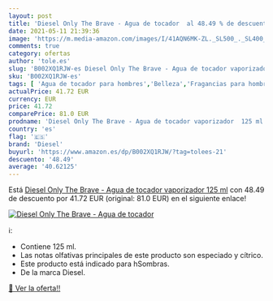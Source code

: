 ```yaml
---
layout: post
title: 'Diesel Only The Brave - Agua de tocador  al 48.49 % de descuento'
date: 2021-05-11 21:39:36
image: 'https://m.media-amazon.com/images/I/41AQN6MK-ZL._SL500_._SL400_.jpg'
comments: true
category: ofertas
author: 'tole.es'
slug: 'B002XQ1RJW-es Diesel Only The Brave - Agua de tocador vaporizador 125 ml'
sku: 'B002XQ1RJW-es'
tags: [ 'Agua de tocador para hombres','Belleza','Fragancias para hombres','Perfumes y fragancias','agua','de','diesel','tocador', ]
actualPrice: 41.72 EUR
currency: EUR
price: 41.72
comparePrice: 81.0 EUR
prodname: 'Diesel Only The Brave - Agua de tocador vaporizador  125 ml'
country: 'es'
flag: '🇪🇸'
brand: 'Diesel'
buyurl: 'https://www.amazon.es/dp/B002XQ1RJW/?tag=tolees-21'
descuento: '48.49'
average: '40.62125'
---
```


Está [Diesel Only The Brave - Agua de tocador vaporizador  125 ml](https://www.amazon.es/dp/B002XQ1RJW/?tag=tolees-21) con 48.49 de descuento por 41.72 EUR (original: 81.0 EUR) en el siguiente enlace!

[![Diesel Only The Brave - Agua de tocador ](https://m.media-amazon.com/images/I/41AQN6MK-ZL._SL500_._SL400_.jpg)](https://www.amazon.es/dp/B002XQ1RJW/?tag=tolees-21)

ℹ️:

- Contiene 125 ml.
- Las notas olfativas principales de este producto son especiado y cítrico.
- Este producto está indicado para hSombras.
- De la marca Diesel.

[🛒 Ver la oferta!!](https://www.amazon.es/dp/B002XQ1RJW/?tag=tolees-21)
